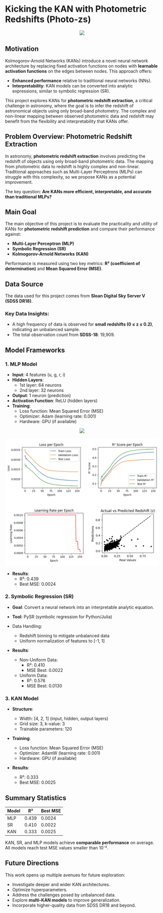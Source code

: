 # Kicking the KAN with Photometric Redshifts (Photo-zs)

<p align="center">
  <img src="imagenes/KAN.png" width="400">
</p>

## Motivation

Kolmogorov-Arnold Networks (KANs) introduce a novel neural network architecture by replacing fixed activation functions on nodes with **learnable activation functions** on the edges between nodes. This approach offers:

- **Enhanced performance** relative to traditional neural networks (NNs).
- **Interpretability**: KAN models can be converted into analytic expressions, similar to symbolic regression (SR).

This project explores KANs for **photometric redshift extraction**, a critical challenge in astronomy, where the goal is to infer the redshift of astronomical objects using only broad-band photometry. The complex and non-linear mapping between observed photometric data and redshift may benefit from the flexibility and interpretability that KANs offer.

## Problem Overview: Photometric Redshift Extraction

In astronomy, **photometric redshift extraction** involves predicting the redshift of objects using only broad-band photometric data. The mapping from photometric data to redshift is highly complex and non-linear. Traditional approaches such as Multi-Layer Perceptrons (MLPs) can struggle with this complexity, so we propose KANs as a potential improvement.

The key question: **Are KANs more efficient, interpretable, and accurate than traditional MLPs?**

## Main Goal

The main objective of this project is to evaluate the practicality and utility of KANs for **photometric redshift prediction** and compare their performance against:

- **Multi-Layer Perceptron (MLP)**
- **Symbolic Regression (SR)**
- **Kolmogorov-Arnold Networks (KAN)**

Performance is measured using two key metrics: **R² (coefficient of determination)** and **Mean Squared Error (MSE)**.

## Data Source

The data used for this project comes from **Sloan Digital Sky Server V (SDSS DR18)**.

### Key Data Insights:

- A high frequency of data is observed for **small redshifts (0 ≤ z ≤ 0.2)**, indicating an unbalanced sample.
- The total observation count from **SDSS-18**: 19,909.

## Model Frameworks

### 1. **MLP Model**

- **Input**: 4 features (u, g, r, i)
- **Hidden Layers**: 
  - 1st layer: 64 neurons
  - 2nd layer: 32 neurons
- **Output**: 1 neuron (prediction)
- **Activation Function**: ReLU (hidden layers)
- **Training**:
  - Loss function: Mean Squared Error (MSE)
  - Optimizer: Adam (learning rate: 0.001)
  - Hardware: GPU (if available)

<p align="center">
  <img src="imagenes/MLP_r.png" width="500">
</p>

![](images/MLP_r.png)
  
- **Results**:
  - R²: 0.439
  - Best MSE: 0.0024

### 2. **Symbolic Regression (SR)**

- **Goal**: Convert a neural network into an interpretable analytic equation.
- **Tool**: PySR (symbolic regression for Python/Julia)
  
- Data Handling:
  - Redshift binning to mitigate unbalanced data
  - Uniform normalization of features to [-1, 1]

- **Results**:
  - Non-Uniform Data:
    - R²: 0.410
    - MSE Best: 0.0022
  - Uniform Data:
    - R²: 0.576
    - MSE Best: 0.0130
  
### 3. **KAN Model**

- **Structure**:
  - Width: [4, 2, 1] (input, hidden, output layers)
  - Grid size: 3, k-value: 3
  - Trainable parameters: 120
- **Training**:
  - Loss function: Mean Squared Error (MSE)
  - Optimizer: AdamW (learning rate: 0.001)
  - Hardware: GPU (if available)

- **Results**:
  - R²: 0.333
  - Best MSE: 0.0025

## Summary Statistics

| Model  | R²   | Best MSE  |
|--------|------|-----------|
| MLP    | 0.439| 0.0024    |
| SR     | 0.410| 0.0022    |
| KAN    | 0.333| 0.0025    |

KAN, SR, and MLP models achieve **comparable performance** on average. All models reach test MSE values smaller than 10⁻².

## Future Directions

This work opens up multiple avenues for future exploration:

- Investigate deeper and wider KAN architectures.
- Optimize hyperparameters.
- Address the challenges posed by unbalanced data.
- Explore **multi-KAN models** to improve generalization.
- Incorporate higher-quality data from SDSS DR18 and beyond.
